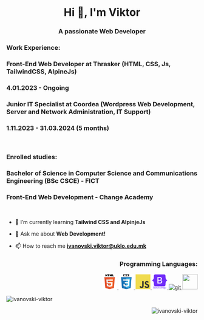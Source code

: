 <h1 align="center">Hi 👋, I'm Viktor</h1>
<h3 align="center">A passionate Web Developer</h3>

<h3 align="left">Work Experience:</h3>
<h3 align="left">Front-End Web Developer at Thrasker (HTML, CSS, Js, TailwindCSS, AlpineJs)</h3>
<h3 align="left">4.01.2023 - Ongoing</h3>
<h3 align="left">Junior IT Specialist at Coordea (Wordpress Web Development, Server and Network Administration, IT Support)</h3>
<h3 align="left">1.11.2023 - 31.03.2024 (5 months)</h3>
</br>
<h3 align="left">Enrolled studies:</h3>
<h3 align="left">Bachelor of Science in Computer Science and Communications Engineering (BSc CSCE) - FICT</h3>
<h3 align="left">Front-End Web Development - Change Academy</h3>
</br>

- 🌱 I’m currently learning **Tailwind CSS and AlpinjeJs**

- 💬 Ask me about **Web Development!**

- 📫 How to reach me **ivanovski.viktor@uklo.edu.mk**


<p align="left">
</p>

<h3 align="right">Programming Languages:</h3>
<p align="right"> <a href="https://www.w3.org/html/" target="_blank" rel="noreferrer"> <img src="https://raw.githubusercontent.com/devicons/devicon/master/icons/html5/html5-original-wordmark.svg" alt="html5" width="40" height="40"/> </a> <a href="https://www.w3schools.com/css/" target="_blank" rel="noreferrer"> <img src="https://raw.githubusercontent.com/devicons/devicon/master/icons/css3/css3-original-wordmark.svg" alt="css3" width="40" height="40"/> </a> <a href="https://developer.mozilla.org/en-US/docs/Web/JavaScript" target="_blank" rel="noreferrer"> <img src="https://raw.githubusercontent.com/devicons/devicon/master/icons/javascript/javascript-original.svg" alt="javascript" width="40" height="40"/> </a> <a href="https://getbootstrap.com" target="_blank" rel="noreferrer"> <img src="https://raw.githubusercontent.com/devicons/devicon/master/icons/bootstrap/bootstrap-plain-wordmark.svg" alt="bootstrap" width="40" height="40"/> </a>  <a href="https://git-scm.com/" target="_blank" rel="noreferrer"> <img src="https://www.vectorlogo.zone/logos/git-scm/git-scm-icon.svg" alt="git" width="40" height="40"/> </a><img src = "https://raw.githubusercontent.com/react-icons/react-icons/master/react-icons.svg" width="40" height="40"></p>

<p>&nbsp;<img align="left" src="https://github-readme-stats.vercel.app/api?username=ivanovski-viktor&show_icons=true&locale=en" alt="ivanovski-viktor" /></p>
<p><img align="right" src="https://github-readme-stats.vercel.app/api/top-langs?username=ivanovski-viktor&show_icons=true&locale=en&layout=compact" alt="ivanovski-viktor" /></p>
